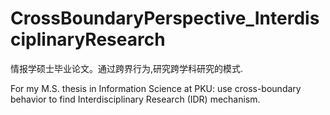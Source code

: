 # CrossBoundaryPerspective_InterdisciplinaryResearch

情报学硕士毕业论文。通过跨界行为,研究跨学科研究的模式.

For my M.S. thesis in Information Science at PKU: use cross-boundary behavior to find Interdisciplinary Research (IDR) mechanism.
